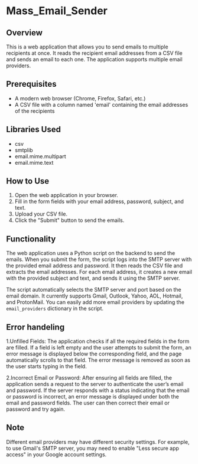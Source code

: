 # Mass_Email_Sender
## Overview
This is a web application that allows you to send emails to multiple recipients at once. It reads the recipient email addresses from a CSV file and sends an email to each one. The application supports multiple email providers.

## Prerequisites
- A modern web browser (Chrome, Firefox, Safari, etc.)
- A CSV file with a column named 'email' containing the email addresses of the recipients

## Libraries Used
- csv
- smtplib
- email.mime.multipart
- email.mime.text

## How to Use
1. Open the web application in your browser.
2. Fill in the form fields with your email address, password, subject, and text.
3. Upload your CSV file.
4. Click the "Submit" button to send the emails.

## Functionality
The web application uses a Python script on the backend to send the emails. When you submit the form, the script logs into the SMTP server with the provided email address and password. It then reads the CSV file and extracts the email addresses. For each email address, it creates a new email with the provided subject and text, and sends it using the SMTP server.

The script automatically selects the SMTP server and port based on the email domain. It currently supports Gmail, Outlook, Yahoo, AOL, Hotmail, and ProtonMail. You can easily add more email providers by updating the `email_providers` dictionary in the script.

## Error handeling
1.Unfilled Fields: The application checks if all the required fields in the form are filled. If a field is left empty and the user attempts to submit the form, an error message is displayed below the corresponding field, and the page automatically scrolls to that field. The error message is removed as soon as the user starts typing in the field.

2.Incorrect Email or Password: After ensuring all fields are filled, the application sends a request to the server to authenticate the user’s email and password. If the server responds with a status indicating that the email or password is incorrect, an error message is displayed under both the email and password fields. The user can then correct their email or password and try again.

## Note
Different email providers may have different security settings. For example, to use Gmail's SMTP server, you may need to enable "Less secure app access" in your Google account settings.

